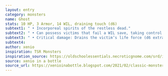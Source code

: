 ```yaml
---
layout: entry 
category: monsters
name: Ghost
stats: 10 HP, 3 Armor, 14 WIL, draining touch (d6)
subtext1: " • Incorporeal spirits of the restless dead."
subtext2: " • Can possess victims that fail a WIL save, taking control of their bodies."
subtext3: " • Critical damage: Drains the victim’s life force (d6 extra STR damage)."
subtext4: 
author: xenio
inspiration: TSR Monsters
inspiration_source: https://oldschoolessentials.necroticgnome.com/srd/index.php/Monster_Descriptions
source: xenio in a bottle
source_url: https://xenioinabottle.blogspot.com/2021/02/classic-monsters-for-cairnito-part-1.html
---
```

